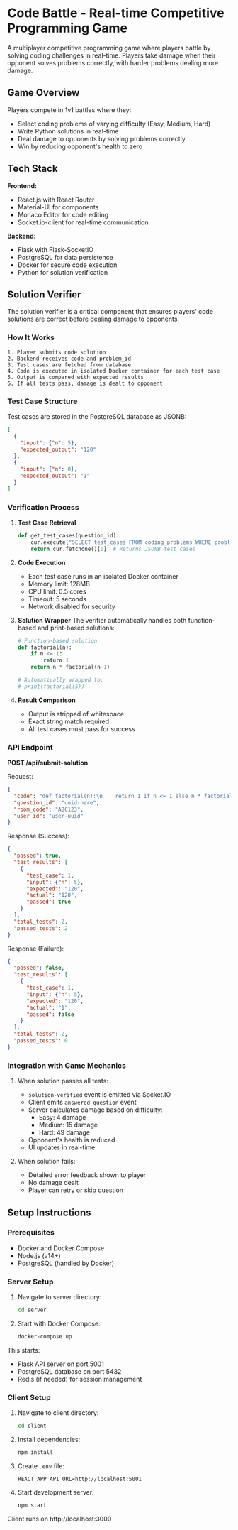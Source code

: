 # Code Battle - Real-time Competitive Programming Game

A multiplayer competitive programming game where players battle by solving coding challenges in real-time. Players take damage when their opponent solves problems correctly, with harder problems dealing more damage.

## Game Overview

Players compete in 1v1 battles where they:
- Select coding problems of varying difficulty (Easy, Medium, Hard)
- Write Python solutions in real-time
- Deal damage to opponents by solving problems correctly
- Win by reducing opponent's health to zero

## Tech Stack

**Frontend:**
- React.js with React Router
- Material-UI for components
- Monaco Editor for code editing
- Socket.io-client for real-time communication

**Backend:**
- Flask with Flask-SocketIO
- PostgreSQL for data persistence
- Docker for secure code execution
- Python for solution verification

## Solution Verifier

The solution verifier is a critical component that ensures players' code solutions are correct before dealing damage to opponents.

### How It Works

```
1. Player submits code solution
2. Backend receives code and problem_id
3. Test cases are fetched from database
4. Code is executed in isolated Docker container for each test case
5. Output is compared with expected results
6. If all tests pass, damage is dealt to opponent
```

### Test Case Structure

Test cases are stored in the PostgreSQL database as JSONB:

```json
[
  {
    "input": {"n": 5},
    "expected_output": "120"
  },
  {
    "input": {"n": 0},
    "expected_output": "1"
  }
]
```

### Verification Process

1. **Test Case Retrieval**
   ```python
   def get_test_cases(question_id):
       cur.execute("SELECT test_cases FROM coding_problems WHERE problem_id = %s", (question_id,))
       return cur.fetchone()[0]  # Returns JSONB test cases
   ```

2. **Code Execution**
   - Each test case runs in an isolated Docker container
   - Memory limit: 128MB
   - CPU limit: 0.5 cores
   - Timeout: 5 seconds
   - Network disabled for security

3. **Solution Wrapper**
   The verifier automatically handles both function-based and print-based solutions:
   
   ```python
   # Function-based solution
   def factorial(n):
       if n <= 1:
           return 1
       return n * factorial(n-1)
   
   # Automatically wrapped to:
   # print(factorial(5))
   ```

4. **Result Comparison**
   - Output is stripped of whitespace
   - Exact string match required
   - All test cases must pass for success

### API Endpoint

**POST /api/submit-solution**

Request:
```json
{
  "code": "def factorial(n):\n    return 1 if n <= 1 else n * factorial(n-1)",
  "question_id": "uuid-here",
  "room_code": "ABC123",
  "user_id": "user-uuid"
}
```

Response (Success):
```json
{
  "passed": true,
  "test_results": [
    {
      "test_case": 1,
      "input": {"n": 5},
      "expected": "120",
      "actual": "120",
      "passed": true
    }
  ],
  "total_tests": 2,
  "passed_tests": 2
}
```

Response (Failure):
```json
{
  "passed": false,
  "test_results": [
    {
      "test_case": 1,
      "input": {"n": 5},
      "expected": "120",
      "actual": "1",
      "passed": false
    }
  ],
  "total_tests": 2,
  "passed_tests": 0
}
```

### Integration with Game Mechanics

1. When solution passes all tests:
   - `solution-verified` event is emitted via Socket.IO
   - Client emits `answered-question` event
   - Server calculates damage based on difficulty:
     - Easy: 4 damage
     - Medium: 15 damage
     - Hard: 49 damage
   - Opponent's health is reduced
   - UI updates in real-time

2. When solution fails:
   - Detailed error feedback shown to player
   - No damage dealt
   - Player can retry or skip question

## Setup Instructions

### Prerequisites
- Docker and Docker Compose
- Node.js (v14+)
- PostgreSQL (handled by Docker)

### Server Setup

1. Navigate to server directory:
   ```bash
   cd server
   ```

2. Start with Docker Compose:
   ```bash
   docker-compose up
   ```

This starts:
- Flask API server on port 5001
- PostgreSQL database on port 5432
- Redis (if needed) for session management

### Client Setup

1. Navigate to client directory:
   ```bash
   cd client
   ```

2. Install dependencies:
   ```bash
   npm install
   ```

3. Create `.env` file:
   ```
   REACT_APP_API_URL=http://localhost:5001
   ```

4. Start development server:
   ```bash
   npm start
   ```

Client runs on http://localhost:3000